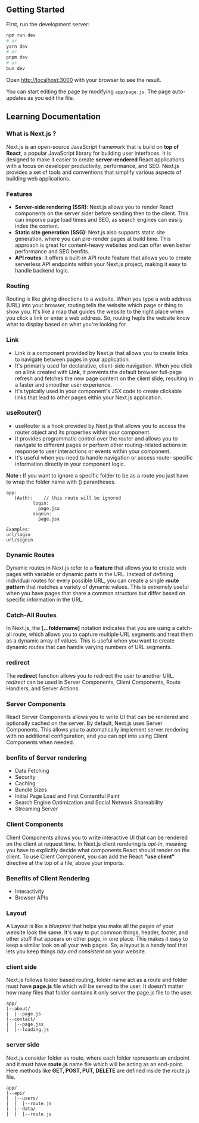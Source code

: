 ## Getting Started

First, run the development server:

```bash
npm run dev
# or
yarn dev
# or
pnpm dev
# or
bun dev
```

Open [http://localhost:3000](http://localhost:3000) with your browser to see the result.

You can start editing the page by modifying `app/page.js`. The page auto-updates as you edit the file.

## Learning Documentation

### What is Next.js ?

Next.js is an open-source JavaScript framework that is build on **top of React**, a popular JavaScript library for building user interfaces. It is designed to make it easier to create **server-rendered** React applications with a focus on developer productivity, performance, and SEO. Next.js provides a set of tools and conventions that simplify various aspects of building web applications.

### Features

- **Server-side rendering (SSR)**: Next.js allows you to render React components on the server sider before sending then to the client. This can imporve page load times and SEO, as search engines can easily index the content.
- **Static site generation (SSG)**: Next.js also supports static site generation, where you can pre-render pages at build time. This approach is great for content-heavy websites and can offer even better performance and SEO benfits.
- **API routes**: It offers a built-in API route feature that allows you to create serverless API endpoints within your Next.js project, making it easy to handle backend logic.

### Routing

Routing is like giving directions to a website. When you type a web address (URL) into your browser, routing tells the website which page or thing to show you. It's like a map that guides the website to the right place when you click a link or enter a web address. So, routing hepls the website know what to display based on what you're looking for.

### Link

- Link is a component provided by Next.js that allows you to create links to navigate between pages in your application.
- It's primarily used for declarative, client-side navigation. When you click on a link created with **Link**, it prevents the default browser full-page refresh and fetches the new page content on the client slide, resulting in a faster and smoother user experience.
- It's typically used in your component's JSX code to create clickable links that lead to other pages eithin your Next.js application.

### useRouter()

- useRouter is a hook provided by Next.js that allows you to access the router object and its properties within your component.
- It provides programmatic control over the router and allows you to navigate to different pages or perform other routing-related actions in response to user interactions or events within your component.
- It's useful when you need to handle navigation or access route- specific information directly in your component logic.

**Note :** If you want to ignore a specific folder to be as a route you just have to wrap the folder name with () parantheses.

```
app:
   (Auth):    // this route will be ignored
          login:
            page.jsx
          signin:
            page.jsx

Examples:
url/login
url/signin
```

### Dynamic Routes

Dynamic routes in Next.js refer to a **feature** that allows you to create web pages with variable or dynamic parts in the URL. Instead of defining individual routes for every possible URL, you can create a single **route pattern** that matches a variety of dynamic values. This is extremely useful when you have pages that share a common structure but differ based on specific information in the URL.

### Catch-All Routes

In Next.js, the **[...foldername]** notation indicates that you are using a catch-all route, which allows you to capture multiple URL segments and treat them as a dynamic array of values. This is useful when you want to create dynamic routes that can handle varying numbers of URL segments.

### redirect

The **redirect** function allows you to redirect the user to another URL. _redirect_ can be used in Server Components, Client Components, Route Handlers, and Server Actions.

### Server Components

React Server Components allows you to write UI that can be rendered and optionally cached on the server. By default, Next.js uses Server Components. This allows you to automatically implement server rendering with no additional configuration, and you can opt into using Client Components when needed.

### benfits of Server rendering

- Data Fetching
- Security
- Caching
- Bundle Sizes
- Initial Page Load and First Contentful Paint
- Search Engine Optimization and Social Network Shareability
- Streaming Server

### Client Components

Client Components allows you to write interactive UI that can be rendered on the client at request time. In Next.js client rendering is _opt-in_, meaning you have to explicitly decide what components React should render on the client. To use Client Component, you can add the React **"use client"** directive at the top of a file, above your imports.

### Benefits of Client Rendering

- Interactivity
- Browser APIs

### Layout

A Layout is like a _blueprint_ that helps you make all the pages of your website look the same. It's way to put common things, header, footer, and other stuff that appears on other page, in one place. This makes it easy to keep a similar look on all your web pages. So, a layout is a handy tool that lets you keep things _tidy and consistent_ on your website.

### client side

Next.js follows folder based routing, folder name act as a route and folder must have **page.js** file which will be served to the user. It doesn't matter how many files that folder contains it only server the page.js file to the user.

```
app/
|--about/
|  |--page.js
|--contact/
|  |--page.jsx
|  |--loading.js
```

### server side

Next.js consider folder as route, where each folder represents an endpoint and it must have **route.js** name file which will be acting as an end-point. Here methods like **GET, POST, PUT, DELETE** are defined inside the route.js file.

```
app/
|--api/
|  |--users/
|  |  |--route.js
|  |--data/
|  |  |--route.js
```
